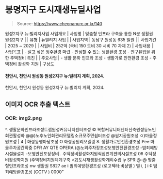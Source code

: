 # 봉명지구 도시재생뉴딜사업

> Source: https://www.cheonanurc.or.kr/140

원성2지구 뉴:빌리지사업
사업개요
| 사업명 | 맞춤형 인프라 구축을 통한 N분 생활권 원성2지구 |
| 유형 | 뉴빌리지 사업 |
| 사업지역 | 동남구 원성동 635 일원 |
| 사업기간 | 2025 ~ 2029 |
| 사업비 | 252억 (국비 150 도비 30 시비 70 자체 2) |
사업내용
| 사업목표 | - 살고 싶은 정주환경 마련 - 안심할 수 있는 생활환경 조성 - 인구유입을 위한 주택정비 촉진 |
| 주요사업 | - 생활 문화 인프라 조성 - 생활가로 안전환경 조성 - 주택정비 활성화 지원 |
구상도
#### 천안시, 천안시 원성동 원성2지구 뉴:빌리지 계획, 2024.
천안시, 천안시 원성동 원성2지구 뉴:빌리지 계획, 2024.

## 이미지 OCR 추출 텍스트

### OCR: img2.png
^. 생활문화인프라조성트랩원성커뮤니티센터조성
© 복합커뮤니터센터신축원성동노인회관활성화
@@)노후노인회관리모델링소규모주민쉼터조성
@쌈지공원조성 ㅇ)마을정원조성
| 4 | 화령동행마당조성
O 화령공원리모델링
8. 생활가로안전환경조성
Pee 마을주차공간확중
DFR AY
QTE OPERA
(@노외주차장조성보행안전환경조성
-범죄예방시설물설치
-보행안전포장정비
. 주택정비활성화지원직접연계편의시설조성
09 주턱정비활성화지원
(주택정비지원체계구축
<2)도시재생활성화계획수립
iy SPR @-@
맞춤형인프라조성
nw 생활권 S827
ae
i
범최예방환경조성
(로고젝터:비상별 ) 별
i, ] i ¢
범죄예방환경조성
(CCTV )
0000”
